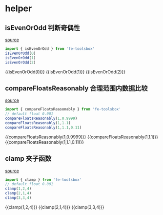 <script setup>
import { isEvenOrOdd,compareFloatsReasonably,clamp } from 'fe-toolsbox'
</script>

# helper

## isEvenOrOdd 判断奇偶性

[source](https://github.com/chenym1992/toolsbox/blob/main/src/funtions/helper.ts#L6)

```ts
import { isEvenOrOdd } from 'fe-toolsbox'
isEvenOrOdd(0)
isEvenOrOdd(1)
isEvenOrOdd(2)
```

<div class="demo">
  {{isEvenOrOdd(0)}}
  {{isEvenOrOdd(1)}}
  {{isEvenOrOdd(2)}}
</div>

## compareFloatsReasonably 合理范围内数据比较

[source](https://github.com/chenym1992/toolsbox/blob/main/src/funtions/helper.ts#L17)

```ts
import { compareFloatsReasonably } from 'fe-toolsbox'
// default float 0.001
compareFloatsReasonably(1,0.9999)
compareFloatsReasonably(1,1.1)
compareFloatsReasonably(1,1.1,0.11)
```

<div class="demo">
  {{compareFloatsReasonably(1,0.9999)}}
  {{compareFloatsReasonably(1,1.1)}}
  {{compareFloatsReasonably(1,1.1,0.11)}}
</div>

## clamp 夹子函数

[source](https://github.com/chenym1992/toolsbox/blob/main/src/funtions/helper.ts#L32)

```ts
import { clamp } from 'fe-toolsbox'
// default float 0.001
clamp(1,2,4)
clamp(2,1,4)
clamp(3,3,4)
```

<div class="demo">
  {{clamp(1,2,4)}}
  {{clamp(2,1,4)}}
  {{clamp(3,3,4)}}
</div>
